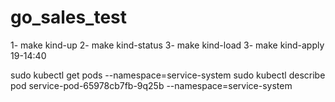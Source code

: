 # go_sales_test

1- make kind-up
2- make kind-status
3- make kind-load
3- make kind-apply
19-14:40

sudo kubectl get pods --namespace=service-system
sudo kubectl describe pod service-pod-65978cb7fb-9q25b --namespace=service-system